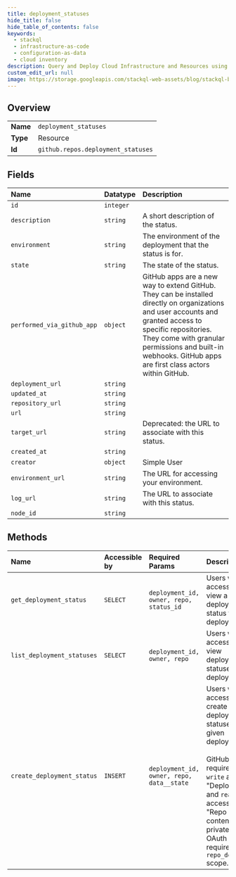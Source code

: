 ```yaml
---
title: deployment_statuses
hide_title: false
hide_table_of_contents: false
keywords:
  - stackql
  - infrastructure-as-code
  - configuration-as-data
  - cloud inventory
description: Query and Deploy Cloud Infrastructure and Resources using SQL
custom_edit_url: null
image: https://storage.googleapis.com/stackql-web-assets/blog/stackql-blog-post-featured-image.png
---
```

  
    

## Overview
<table><tbody>
<tr><td><b>Name</b></td><td><code>deployment_statuses</code></td></tr>
<tr><td><b>Type</b></td><td>Resource</td></tr>
<tr><td><b>Id</b></td><td><code>github.repos.deployment_statuses</code></td></tr>
</tbody></table>

## Fields
| Name | Datatype | Description |
|:-----|:---------|:------------|
| `id` | `integer` |  |
| `description` | `string` | A short description of the status. |
| `environment` | `string` | The environment of the deployment that the status is for. |
| `state` | `string` | The state of the status. |
| `performed_via_github_app` | `object` | GitHub apps are a new way to extend GitHub. They can be installed directly on organizations and user accounts and granted access to specific repositories. They come with granular permissions and built-in webhooks. GitHub apps are first class actors within GitHub. |
| `deployment_url` | `string` |  |
| `updated_at` | `string` |  |
| `repository_url` | `string` |  |
| `url` | `string` |  |
| `target_url` | `string` | Deprecated: the URL to associate with this status. |
| `created_at` | `string` |  |
| `creator` | `object` | Simple User |
| `environment_url` | `string` | The URL for accessing your environment. |
| `log_url` | `string` | The URL to associate with this status. |
| `node_id` | `string` |  |
## Methods
| Name | Accessible by | Required Params | Description |
|:-----|:--------------|:----------------|:------------|
| `get_deployment_status` | `SELECT` | `deployment_id, owner, repo, status_id` | Users with pull access can view a deployment status for a deployment: |
| `list_deployment_statuses` | `SELECT` | `deployment_id, owner, repo` | Users with pull access can view deployment statuses for a deployment: |
| `create_deployment_status` | `INSERT` | `deployment_id, owner, repo, data__state` | Users with `push` access can create deployment statuses for a given deployment.<br /><br />GitHub Apps require `read & write` access to "Deployments" and `read-only` access to "Repo contents" (for private repos). OAuth Apps require the `repo_deployment` scope. |

